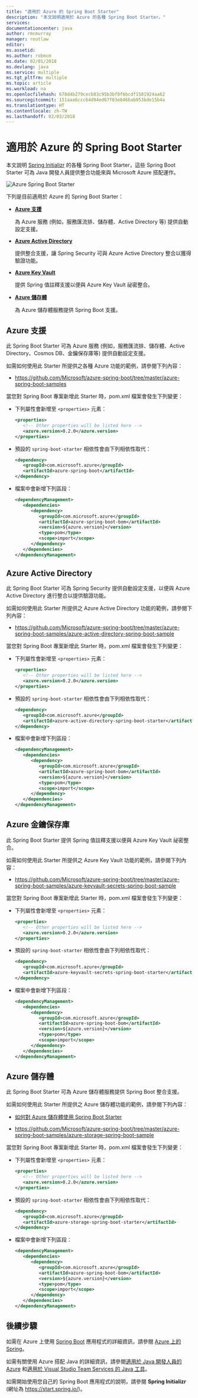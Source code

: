 ```yaml
---
title: "適用於 Azure 的 Spring Boot Starter"
description: "本文說明適用於 Azure 的各種 Spring Boot Starter。"
services: 
documentationcenter: java
author: rmcmurray
manager: routlaw
editor: 
ms.assetid: 
ms.author: robmcm
ms.date: 02/01/2018
ms.devlang: java
ms.service: multiple
ms.tgt_pltfrm: multiple
ms.topic: article
ms.workload: na
ms.openlocfilehash: 678d4b279cecb83c95b3bf0f6bcdf1581924aa62
ms.sourcegitcommit: 151aaa6ccc64d94ed67f03e846bab953bde15b4a
ms.translationtype: HT
ms.contentlocale: zh-TW
ms.lasthandoff: 02/03/2018
---
```

# <a name="spring-boot-starters-for-azure"></a>適用於 Azure 的 Spring Boot Starter

本文說明 [Spring Initializr] 的各種 Spring Boot Starter，這些 Spring Boot Starter 可為 Java 開發人員提供整合功能來與 Microsoft Azure 搭配運作。

![Azure Spring Boot Starter][spring-boot-starters]

下列是目前適用於 Azure 的 Spring Boot Starter：

* **[Azure 支援](#azure-support)**

   為 Azure 服務 (例如，服務匯流排、儲存體、Active Directory 等) 提供自動設定支援。

* **[Azure Active Directory](#azure-active-directory)**

   提供整合支援，讓 Spring Security 可與 Azure Active Directory 整合以獲得驗證功能。

* **[Azure Key Vault](#azure-key-vault)**

   提供 Spring 值註釋支援以便與 Azure Key Vault 祕密整合。

* **[Azure 儲存體](#azure-storage)**

   為 Azure 儲存體服務提供 Spring Boot 支援。

<a name="azure-support"></a>
## <a name="azure-support"></a>Azure 支援

此 Spring Boot Starter 可為 Azure 服務 (例如，服務匯流排、儲存體、Active Directory、Cosmos DB、金鑰保存庫等) 提供自動設定支援。

如需如何使用此 Starter 所提供之各種 Azure 功能的範例，請參閱下列內容：

* <https://github.com/Microsoft/azure-spring-boot/tree/master/azure-spring-boot-samples>

當您對 Spring Boot 專案新增此 Starter 時，pom.xml 檔案會發生下列變更：

* 下列屬性會新增至 `<properties>` 元素：

   ```xml
   <properties>
      <!-- Other properties will be listed here -->
      <azure.version>0.2.0</azure.version>
   </properties>
   ```

* 預設的 `spring-boot-starter` 相依性會由下列相依性取代：

   ```xml
   <dependency>
      <groupId>com.microsoft.azure</groupId>
      <artifactId>azure-spring-boot</artifactId>
   </dependency>
   ```

* 檔案中會新增下列區段：

   ```xml
   <dependencyManagement>
      <dependencies>
         <dependency>
            <groupId>com.microsoft.azure</groupId>
            <artifactId>azure-spring-boot-bom</artifactId>
            <version>${azure.version}</version>
            <type>pom</type>
            <scope>import</scope>
         </dependency>
      </dependencies>
   </dependencyManagement>
   ```

<a name="azure-active-directory"></a>
## <a name="azure-active-directory"></a>Azure Active Directory

此 Spring Boot Starter 可為 Spring Security 提供自動設定支援，以便與 Azure Active Directory 進行整合以提供驗證功能。

如需如何使用此 Starter 所提供之 Azure Active Directory 功能的範例，請參閱下列內容：

* <https://github.com/Microsoft/azure-spring-boot/tree/master/azure-spring-boot-samples/azure-active-directory-spring-boot-sample>

當您對 Spring Boot 專案新增此 Starter 時，pom.xml 檔案會發生下列變更：

* 下列屬性會新增至 `<properties>` 元素：

   ```xml
   <properties>
      <!-- Other properties will be listed here -->
      <azure.version>0.2.0</azure.version>
   </properties>
   ```

* 預設的 `spring-boot-starter` 相依性會由下列相依性取代：

   ```xml
   <dependency>
      <groupId>com.microsoft.azure</groupId>
      <artifactId>azure-active-directory-spring-boot-starter</artifactId>
   </dependency>
   ```

* 檔案中會新增下列區段：

   ```xml
   <dependencyManagement>
      <dependencies>
         <dependency>
            <groupId>com.microsoft.azure</groupId>
            <artifactId>azure-spring-boot-bom</artifactId>
            <version>${azure.version}</version>
            <type>pom</type>
            <scope>import</scope>
         </dependency>
      </dependencies>
   </dependencyManagement>
   ```

<a name="azure-key-vault"></a>
## <a name="azure-key-vault"></a>Azure 金鑰保存庫

此 Spring Boot Starter 提供 Spring 值註釋支援以便與 Azure Key Vault 祕密整合。

如需如何使用此 Starter 所提供之 Azure Key Vault 功能的範例，請參閱下列內容：

* <https://github.com/Microsoft/azure-spring-boot/tree/master/azure-spring-boot-samples/azure-keyvault-secrets-spring-boot-sample>

當您對 Spring Boot 專案新增此 Starter 時，pom.xml 檔案會發生下列變更：

* 下列屬性會新增至 `<properties>` 元素：

   ```xml
   <properties>
      <!-- Other properties will be listed here -->
      <azure.version>0.2.0</azure.version>
   </properties>
   ```

* 預設的 `spring-boot-starter` 相依性會由下列相依性取代：

   ```xml
   <dependency>
      <groupId>com.microsoft.azure</groupId>
      <artifactId>azure-keyvault-secrets-spring-boot-starter</artifactId>
   </dependency>
   ```

* 檔案中會新增下列區段：

   ```xml
   <dependencyManagement>
      <dependencies>
         <dependency>
            <groupId>com.microsoft.azure</groupId>
            <artifactId>azure-spring-boot-bom</artifactId>
            <version>${azure.version}</version>
            <type>pom</type>
            <scope>import</scope>
         </dependency>
      </dependencies>
   </dependencyManagement>
   ```

<a name="azure-storage"></a>
## <a name="azure-storage"></a>Azure 儲存體

此 Spring Boot Starter 可為 Azure 儲存體服務提供 Spring Boot 整合支援。

如需如何使用此 Starter 所提供之 Azure 儲存體功能的範例，請參閱下列內容：

* [如何對 Azure 儲存體使用 Spring Boot Starter](configure-spring-boot-starter-java-app-with-azure-storage.md)

* <https://github.com/Microsoft/azure-spring-boot/tree/master/azure-spring-boot-samples/azure-storage-spring-boot-sample>

當您對 Spring Boot 專案新增此 Starter 時，pom.xml 檔案會發生下列變更：

* 下列屬性會新增至 `<properties>` 元素：

   ```xml
   <properties>
      <!-- Other properties will be listed here -->
      <azure.version>0.2.0</azure.version>
   </properties>
   ```

* 預設的 `spring-boot-starter` 相依性會由下列相依性取代：

   ```xml
   <dependency>
      <groupId>com.microsoft.azure</groupId>
      <artifactId>azure-storage-spring-boot-starter</artifactId>
   </dependency>
   ```

* 檔案中會新增下列區段：

   ```xml
   <dependencyManagement>
      <dependencies>
         <dependency>
            <groupId>com.microsoft.azure</groupId>
            <artifactId>azure-spring-boot-bom</artifactId>
            <version>${azure.version}</version>
            <type>pom</type>
            <scope>import</scope>
         </dependency>
      </dependencies>
   </dependencyManagement>
   ```

## <a name="next-steps"></a>後續步驟

如需在 Azure 上使用 [Spring Boot] 應用程式的詳細資訊，請參閱 [Azure 上的 Spring]。

如需有關使用 Azure 搭配 Java 的詳細資訊，請參閱[適用於 Java 開發人員的 Azure] 和[適用於 Visual Studio Team Services 的 Java 工具]。

如需開始使用您自己的 Spring Boot 應用程式的說明，請參閱 **Spring Initializr** (網址為 https://start.spring.io/)。

<!-- URL List -->

[適用於 Java 開發人員的 Azure]: https://docs.microsoft.com/java/azure/
[適用於 Visual Studio Team Services 的 Java 工具]: https://java.visualstudio.com/
[Spring Boot]: http://projects.spring.io/spring-boot/
[Azure 上的 Spring]: https://docs.microsoft.com/java/azure/spring-framework/
[Spring Framework]: https://spring.io/
[Spring Initializr]: https://start.spring.io/

<!-- IMG List -->

[spring-boot-starters]: media/spring-boot-starters-for-azure/spring-boot-starters-cropped.png
